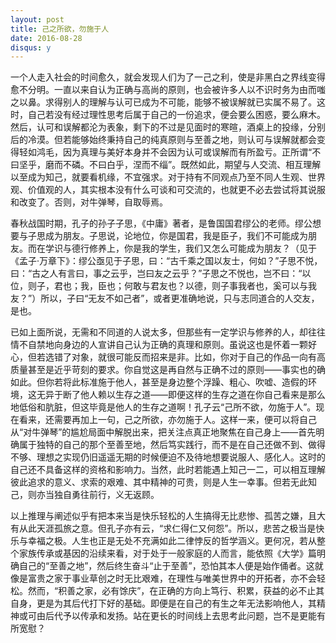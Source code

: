```yaml
---
layout: post
title: 己之所欲，勿施于人
date: 2016-08-28
disqus: y
---
```


一个人走入社会的时间愈久，就会发现人们为了一己之利，使是非黑白之界线变得愈不分明。一直以来自认为正确与高尚的原则，也会被许多人以不识时务为由而嗤之以鼻。求得别人的理解与认可已成为不可能，能够不被误解就已实属不易了。这时，自己若没有经过理性思考后属于自己的一份追求，便会要么困惑，要么麻木。然后，认可和误解都沦为表象，剩下的不过是见面时的寒暄，酒桌上的投缘，分别后的冷漠。但若能够始终秉持自己的纯真原则与至善之地，则认可与误解就都会变得轻如鸿毛，因为真理与美好本身并不会因为认可或误解而有所盈亏。正所谓“不曰坚乎，磨而不磷。不曰白乎，涅而不缁”。既然如此，期望与人交流、相互理解以至成为知己，就要看机缘，不宜强求。对于持有不同观点乃至不同人生观、世界观、价值观的人，其实根本没有什么可谈和可交流的，也就更不必去尝试将其说服和改变了。否则，对牛弹琴，自取辱焉。

春秋战国时期，孔子的孙子子思，《中庸》著者，是鲁国国君缪公的老师。缪公想要与子思成为朋友。子思说，论地位，你是国君，我是臣子，我们不可能成为朋友。而在学识与德行修养上，你是我的学生，我们又怎么可能成为朋友？（见于《孟子·万章下》：缪公亟见于子思，曰：“古千乘之国以友士，何如？”子思不悦，曰：“古之人有言曰，事之云乎，岂曰友之云乎？”子思之不悦也，岂不曰：“以位，则子，君也；我，臣也；何敢与君友也？以德，则子事我者也，奚可以与我友？”）所以，子曰“无友不如己者”，或者更准确地说，只与志同道合的人交友，是也。

已如上面所说，无需和不同道的人说太多，但那些有一定学识与修养的人，却往往情不自禁地向身边的人宣讲自己认为正确的真理和原则。虽说这也是怀着一颗好心，但若选错了对象，就很可能反而招来是非。比如，你对于自己的作品一向有高质量甚至是近乎苛刻的要求。你自觉这是再自然与正确不过的原则——事实也的确如此。但你若将此标准施于他人，甚至是身边整个浮躁、粗心、吹嘘、造假的环境，这无异于断了他人赖以生存之道——即便这样的生存之道在你自己看来是那么地低俗和肮脏，但这毕竟是他人的生存之道啊！孔子云“己所不欲，勿施于人”。现在看来，还需要再加上一句，己之所欲，亦勿施于人。这样一来，便可以将自己从“对牛弹琴”的尴尬局面中解脱出来，把关注点真正地聚焦在自己身上——首先明确属于独特的自己的那个至善至地，然后笃实践行，而不是在自己还做不到、做得不够、理想之实现仍旧遥遥无期的时候便迫不及待地想要说服人、感化人。这时的自己还不具备这样的资格和影响力。当然，此时若能遇上知己一二，可以相互理解彼此追求的意义、求索的艰难、其中精神的可贵，则是人生一幸事。但若无此知己，则亦当独自勇往前行，义无返顾。

以上推理与阐述似乎有把本来当是快乐轻松的人生搞得无比悲惨、孤苦之嫌，且大有从此天涯孤旅之意。但孔子亦有云，“求仁得仁又何怨”。所以，悲苦之极当是快乐与幸福之极。人生也正是无处不充满如此二律悖反的哲学涵义。更何况，若从整个家族传承或基因的沿续来看，对于处于一般家庭的人而言，能依照《大学》篇明确自己的“至善之地”，然后终生奋斗“止于至善”，恐怕其本人便是始作俑者。这就像是富贵之家于事业草创之时无比艰难，在理性与唯美世界中的开拓者，亦不会轻松。然而，“积善之家，必有馀庆”，在正确的方向上笃行、积累，获益的必不止其自身，更是为其后代打下好的基础。即便是在自己的有生之年无法影响他人，其精神或可由后代予以传承和发扬。站在更长的时间线上去思考此问题，岂不是更能有所宽慰？
